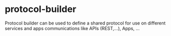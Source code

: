 # protocol-builder
Protocol builder can be used to define a shared protocol for use on different services and apps communications like APIs (REST,...), Apps, ...
